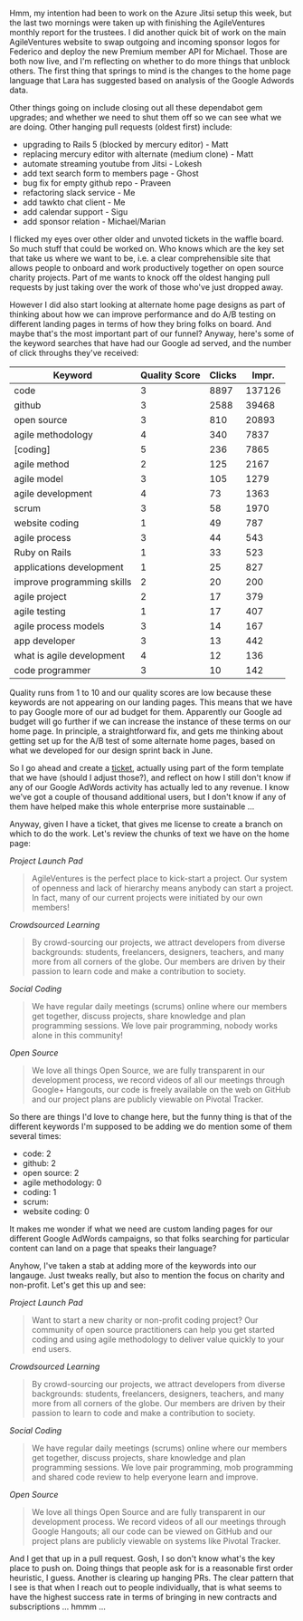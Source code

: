 Hmm, my intention had been to work on the Azure Jitsi setup this week, but the last two mornings were taken up with finishing the AgileVentures monthly report for the trustees.  I did another quick bit of work on the main AgileVentures website to swap outgoing and incoming sponsor logos for Federico and deploy the new Premium member API for Michael.  Those are both now live, and I'm reflecting on whether to do more things that unblock others.  The first thing that springs to mind is the changes to the home page language that Lara has suggested based on analysis of the Google Adwords data.

Other things going on include closing out all these dependabot gem upgrades; and whether we need to shut them off so we can see what we are doing.  Other hanging pull requests (oldest first) include:

* upgrading to Rails 5 (blocked by mercury editor) - Matt
* replacing mercury editor with alternate (medium clone) - Matt
* automate streaming youtube from Jitsi - Lokesh
* add text search form to members page - Ghost
* bug fix for empty github repo - Praveen
* refactoring slack service - Me
* add tawkto chat client - Me
* add calendar support - Sigu
* add sponsor relation - Michael/Marian

I flicked my eyes over other older and unvoted tickets in the waffle board.  So much stuff that could be worked on.  Who knows which are the key set that take us where we want to be, i.e. a clear comprehensible site that allows people to onboard and work productively together on open source charity projects.  Part of me wants to knock off the oldest hanging pull requests by just taking over the work of those who've just dropped away.

However I did also start looking at alternate home page designs as part of thinking about how we can improve performance and do A/B testing on different landing pages in terms of how they bring folks on board.  And maybe that's the most important part of our funnel?  Anyway, here's some of the keyword searches that have had our Google ad served, and the number of click throughs they've received:

| Keyword                    | Quality Score | Clicks | Impr.  |
|----------------------------|---------------|--------|--------|
| code                       | 3             | 8897   | 137126 |
| github                     | 3             | 2588   | 39468  |
| open source                | 3             | 810    | 20893  |
| agile methodology          | 4             | 340    | 7837   |
| [coding]                   | 5             | 236    | 7865   |
| agile method               | 2             | 125    | 2167   |
| agile model                | 3             | 105    | 1279   |
| agile development          | 4             | 73     | 1363   |
| scrum                      | 3             | 58     | 1970   |
| website coding             | 1             | 49     | 787    |
| agile process              | 3             | 44     | 543    |
| Ruby on Rails              | 1             | 33     | 523    |
| applications development   | 1             | 25     | 827    |
| improve programming skills | 2             | 20     | 200    |
| agile project              | 2             | 17     | 379    |
| agile testing              | 1             | 17     | 407    |
| agile process models       | 3             | 14     | 167    |
| app developer              | 3             | 13     | 442    |
| what is agile development  | 4             | 12     | 136    |
| code programmer            | 3             | 10     | 142    |

Quality runs from 1 to 10 and our quality scores are low because these keywords are not appearing on our landing pages.  This means that we have to pay Google more of our ad budget for them.  Apparently our Google ad budget will go further if we can increase the instance of these terms on our home page.  In principle, a straightforward fix, and gets me thinking about getting set up for the A/B test of some alternate home pages, based on what we developed for our design sprint back in June.  

So I go ahead and create a [ticket](https://github.com/AgileVentures/WebsiteOne/issues/1982), actually using part of the form template that we have (should I adjust those?), and reflect on how I still don't know if any of our Google AdWords activity has actually led to any revenue.  I know we've got a couple of thousand additional users, but I don't know if any of them have helped make this whole enterprise more sustainable ...

Anyway, given I have a ticket, that gives me license to create a branch on which to do the work.  Let's review the chunks of text we have on the home page:

*Project Launch Pad*

> AgileVentures is the perfect place to kick-start a project. Our system of openness and lack of hierarchy means anybody can start a project. In fact, many of our current projects were initiated by our own members!

*Crowdsourced Learning*

> By crowd-sourcing our projects, we attract developers from diverse backgrounds: students, freelancers, designers, teachers, and many more from all corners of the globe. Our members are driven by their passion to learn code and make a contribution to society.

*Social Coding*

> We have regular daily meetings (scrums) online where our members get together, discuss projects, share knowledge and plan programming sessions. We love pair programming, nobody works alone in this community!

*Open Source*

> We love all things Open Source, we are fully transparent in our development process, we record videos of all our meetings through Google+ Hangouts, our code is freely available on the web on GitHub and our project plans are publicly viewable on Pivotal Tracker.

So there are things I'd love to change here, but the funny thing is that of the different keywords I'm supposed to be adding we do mention some of them several times:

* code: 2
* github: 2
* open source: 2
* agile methodology: 0
* coding: 1
* scrum: 
* website coding: 0

It makes me wonder if what we need are custom landing pages for our different Google AdWords campaigns, so that folks searching for particular content can land on a page that speaks their language?

Anyhow, I've taken a stab at adding more of the keywords into our langauge.  Just tweaks really, but also to mention the focus on charity and non-profit.  Let's get this up and see:

*Project Launch Pad*

> Want to start a new charity or non-profit coding project? Our community of open source practitioners can help you get started coding and using agile methodology to deliver value quickly to your end users.  

*Crowdsourced Learning*

> By crowd-sourcing our projects, we attract developers from diverse backgrounds: students, freelancers, designers, teachers, and many more from all corners of the globe. Our members are driven by their passion to learn to code and make a contribution to society.

*Social Coding*

> We have regular daily meetings (scrums) online where our members get together, discuss projects, share knowledge and plan programming sessions. We love pair programming, mob programming and shared code review to help everyone learn and improve.

*Open Source*

> We love all things Open Source and are fully transparent in our development process. We record videos of all our meetings through Google Hangouts; all our code can be viewed on GitHub and our project plans are publicly viewable on systems like Pivotal Tracker.

And I get that up in a pull request.  Gosh, I so don't know what's the key place to push on.  Doing things that people ask for is a reasonable first order heuristic, I guess.  Another is clearing up hanging PRs.  The clear pattern that I see is that when I reach out to people individually, that is what seems to have the highest success rate in terms of bringing in new contracts and subscriptions ... hmmm ...
